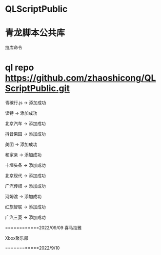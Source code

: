 # QLScriptPublic
青龙脚本公共库
=====================
拉库命令

ql repo https://github.com/zhaoshicong/QLScriptPublic.git
=====================
青碳行.js -> 添加成功

读特 -> 添加成功

北京汽车 -> 添加成功

抖音果园 -> 添加成功

美团 -> 添加成功

和家亲 -> 添加成功

十堰头条 -> 添加成功

北京现代 -> 添加成功

广汽传祺 -> 添加成功

河姆渡 -> 添加成功

红旗智联 -> 添加成功

广汽三菱 -> 添加成功

============2022/09/09
喜马拉雅 

Xbox聚乐部

============2022/9/10
